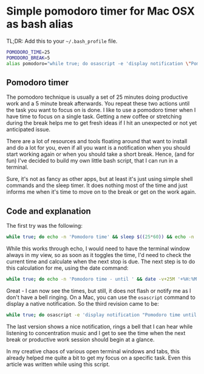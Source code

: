 # Simple pomodoro timer for Mac OSX as bash alias

TL;DR: Add this to your `~/.bash_profile` file.

```bash
POMODORO_TIME=25
POMODORO_BREAK=5
alias pomodoro="while true; do osascript -e 'display notification \"Pomodoro time\" with title \"POMODORO\" sound name \"default\"' && echo -n 'Pomodoro time - bis ' && date -v+$((${POMODORO_TIME}))M '+%H:%M:%S' && sleep $((${POMODORO_TIME}*60)) && osascript -e 'display notification \"Break time\" with title \"POMODORO\" sound name \"default\"' && echo -n 'Break time - bis ' && date -v+$((${POMODORO_BREAK}))M '+%H:%M:%S' && sleep $((${POMODORO_BREAK}*60)); done"
```

## Pomodoro timer

The pomodoro technique is usually a set of 25 minutes doing productive work and a 5 minute break afterwards. You repeat
these two actions until the task you want to focus on is done. I like to use a pomodoro timer when I have time to focus
on a single task. Getting a new coffee or stretching during the break helps me to get fresh ideas if I hit an unexpected
or not yet anticipated issue. 

There are a lot of resources and tools floating around that want to install and do a lot for you, even if all you want 
is a notification when you should start working again or when you should take a short break. Hence, (and for fun) I've
decided to build my own little bash script, that I can run in a terminal.

Sure, it's not as fancy as other apps, but at least it's just using simple shell commands and the sleep timer. It does 
nothing most of the time and just informs me when it's time to move on to the break or get on the work again.

## Code and explanation

The first try was the following:

```bash
while true; do echo -n 'Pomodoro time' && sleep $((25*60)) && echo -n 'Break time' && sleep $((5*60)); done
```

While this works through echo, I would need to have the terminal window always in my view, so as soon as it toggles the
time, I'd need to check the current time and calculate when the next stop is due. The next step is to do this 
calculation for me, using the date command:

```bash
while true; do echo -n 'Pomodoro time - until ' && date -v+25M '+%H:%M:%S' && sleep $((25*60)) && echo -n 'Break time - until ' && date -v+5M '+%H:%M:%S' && sleep $((5*60)); done
```

Great - I can now see the times, but still, it does not flash or notify me as I don't have a bell ringing. On a Mac, you
can use the `osascript` command to display a native notification. So the third revision came to be:

```bash
while true; do osascript -e 'display notification "Pomodoro time until '`date -v+25M '+%H:%M:%S'`'" with title "POMODORO" sound name "default"' && echo -n 'Pomodoro time - until ' && date -v+25M '+%H:%M:%S' && sleep $((25*60)) && osascript -e 'display notification "Break time" with title "POMODORO" sound name "default"' && echo -n 'Break time - until ' && date -v+5M '+%H:%M:%S' && sleep $((5*60)); done
```

The last version shows a nice notification, rings a bell that I can hear while listening to concentration music and I 
get to see the time when the next break or productive work session should begin at a glance.

In my creative chaos of various open terminal windows and tabs, this already helped me quite a bit to get my focus on a
specific task. Even this article was written while using this script.
 